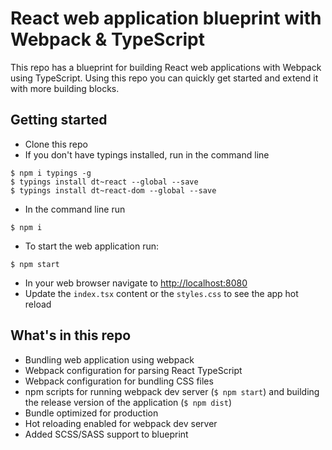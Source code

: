 # React web application blueprint with Webpack & TypeScript

This repo has a blueprint for building React web applications with Webpack using TypeScript. Using this repo you can quickly get started and extend it with more building blocks.

## Getting started

- Clone this repo
- If you don't have typings installed, run in the command line
```
$ npm i typings -g
$ typings install dt~react --global --save
$ typings install dt~react-dom --global --save
```
- In the command line run
```
$ npm i
```
- To start the web application run:
```
$ npm start
```
- In your web browser navigate to [http://localhost:8080](http://localhost:8080)
- Update the `index.tsx` content or the `styles.css` to see the app hot reload

## What's in this repo

- Bundling web application using webpack
- Webpack configuration for parsing React TypeScript
- Webpack configuration for bundling CSS files
- npm scripts for running webpack dev server (`$ npm start`) and building the release version of the application (`$ npm dist`)
- Bundle optimized for production
- Hot reloading enabled for webpack dev server
- Added SCSS/SASS support to blueprint
